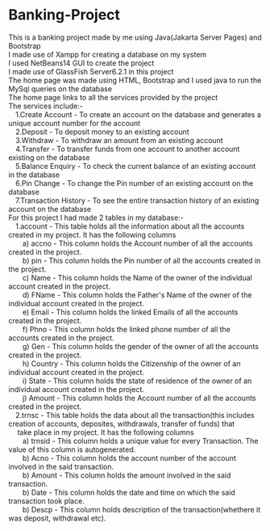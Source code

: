 # Banking-Project
This is a banking project made by me using Java(Jakarta Server Pages) and Bootstrap<br>
I made use of Xampp for creating a database on my system<br>
I used NetBeans14 GUI to create the project<br>
I made use of GlassFish Server6.2.1 in this project<br>
The home page was made using HTML, Bootstrap and I used java to run the MySql queries on the database<br>
The home page links to all the services provided by the project<br>
The services include:-<br>
&emsp;1.Create Account - To create an account on the database and generates a unique account number for the account<br>
&emsp;2.Deposit - To deposit money to an existing account<br>
&emsp;3.Withdraw - To withdraw an amount from an existing account<br>
&emsp;4.Transfer - To transfer funds from one account to another account existing on the database<br>
&emsp;5.Balance Enquiry - To check the current balance of an existing account in the database<br>
&emsp;6.Pin Change - To change the Pin number of an existing account on the database<br>
&emsp;7.Transaction History - To see the entire transaction history of an existing account on the database<br>
For this project I had made 2 tables in my database:-<br>
&emsp;1.account - This table holds all the information about all the accounts created in my project. It has the following columns<br>
&emsp;&emsp;a) accno - This column holds the Account number of all the accounts created in the project.<br>
&emsp;&emsp;b) pin - This column holds the Pin number of all the accounts created in the project.<br>
&emsp;&emsp;c) Name - This column holds the Name of the owner of the individual account created in the project.<br>
&emsp;&emsp;d) FName - This column holds the Father's Name of the owner of the individual account created in the project.<br>
&emsp;&emsp;e) Email - This column holds the linked Emails of all the accounts created in the project.<br>
&emsp;&emsp;f) Phno - This column holds the linked phone number of all the accounts created in the project.<br>
&emsp;&emsp;g) Gen - This column holds the gender of the owner of all the accounts created in the project.<br>
&emsp;&emsp;h) Country - This column holds the Citizenship of the owner of an individual account created in the project.<br>
&emsp;&emsp;i) State - This column holds the state of residence of the owner of an individual account created in the project.<br>
&emsp;&emsp;j) Amount - This column holds the Account number of all the accounts created in the project.<br>
&emsp;2.trnsc - This table holds the data about all the transaction(this includes creation of accounts, deposites, withdrawals, transfer of funds) that<br>&emsp; take place in my project. It has the following columns<br>
&emsp;&emsp;a) trnsid - This column holds a unique value for every Transaction. The value of this column is autogenerated.<br>
&emsp;&emsp;b) Acno - This column holds the account number of the account involved in the said transaction.<br>
&emsp;&emsp;b) Amount - This column holds the amount involved in the said transaction.<br>
&emsp;&emsp;b) Date - This column holds the date and time on which the said transaction took place.<br>
&emsp;&emsp;b) Descp - This column holds description of the transaction(whethere it was deposit, withdrawal etc).<br>

